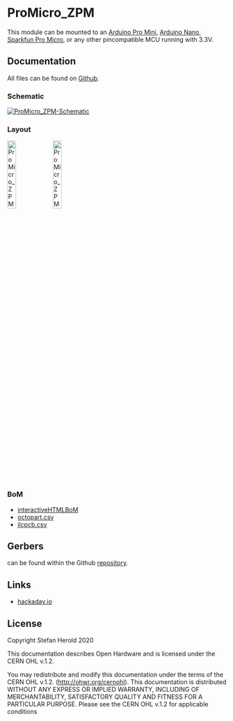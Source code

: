 # ProMicro_ZPM
This module can be mounted to an [Arduino Pro Mini](https://www.sparkfun.com/products/11113), [Arduino Nano](https://store.arduino.cc/arduino-nano), [Sparkfun Pro Micro](https://www.sparkfun.com/products/12587), or any other pincompatible MCU running with 3.3V.

## Documentation
All files can be found on [Github](https://github.com/nerdyscout/ProMicro/tree/master/ZPM).

### Schematic
[![ProMicro_ZPM-Schematic](docs/img/ProMicro_ZPM-schematic.svg)](docs/ProMicro_ZPM-schematic.pdf)

### Layout
<a href="docs/ProMicro_ZPM-documentation.pdf"><img src="docs/img/ProMicro_ZPM-top.svg" alt="ProMicro_ZPM-top" width="20%"/></a>
<a href="docs/ProMicro_ZPM-documentation.pdf"><img src="docs/img/ProMicro_ZPM-bottom.svg" alt="ProMicro_ZPM-bottom" width="20%"/></a>

### BoM
  * [interactiveHTMLBoM](https://nerdyscout.github.io/ProMicro/ZPM/docs/bom/ProMicro_ZPM-ibom.html)
  * [octopart.csv](docs/bom/ProMicro_ZPM-bom_octopart.csv)
  * [jlcpcb.csv](gerbers/ProMicro_ZPM-bom_jlcpcb.csv)

## Gerbers
can be found within the Github [repository](gerbers).

## Links
  * [hackaday.io](https://hackaday.io/project/171898-promicro)

## License
Copyright Stefan Herold 2020

This documentation describes Open Hardware and is licensed under the CERN OHL v.1.2.

You may redistribute and modify this documentation under the terms of the CERN OHL v.1.2. (http://ohwr.org/cernohl). This documentation is distributed WITHOUT ANY EXPRESS OR IMPLIED WARRANTY, INCLUDING OF MERCHANTABILITY, SATISFACTORY QUALITY AND FITNESS FOR A PARTICULAR PURPOSE. Please see the CERN OHL v.1.2 for applicable conditions

